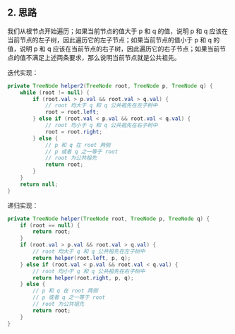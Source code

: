 
## 2. 思路

我们从根节点开始遍历；如果当前节点的值大于 p 和 q 的值，说明 p 和 q 应该在当前节点的左子树，因此遍历它的左子节点；如果当前节点的值小于 p 和 q 的值，说明 p 和 q 应该在当前节点的右子树，因此遍历它的右子节点；如果当前节点的值不满足上述两条要求，那么说明当前节点就是公共祖先。

迭代实现：
```java
private TreeNode helper2(TreeNode root, TreeNode p, TreeNode q) {
    while (root != null) {
        if (root.val > p.val && root.val > q.val) {
            // root 均大于 q 和 q 公共祖先在左子树中
            root = root.left;
        } else if (root.val < p.val && root.val < q.val) {
            // root 均小于 q 和 q 公共祖先在右子树中
            root = root.right;
        } else {
            // p 和 q 在 root 两侧
            // p 或者 q 之一等于 root
            // root 为公共祖先
            return root;
        }
    }
    return null;
}
```

递归实现：
```java
private TreeNode helper(TreeNode root, TreeNode p, TreeNode q) {
    if (root == null) {
        return root;
    }
    if (root.val > p.val && root.val > q.val) {
        // root 均大于 q 和 q 公共祖先在左子树中
        return helper(root.left, p, q);
    } else if (root.val < p.val && root.val < q.val) {
        // root 均小于 q 和 q 公共祖先在右子树中
        return helper(root.right, p, q);
    } else {
        // p 和 q 在 root 两侧
        // p 或者 q 之一等于 root
        // root 为公共祖先
        return root;
    }
}
```
